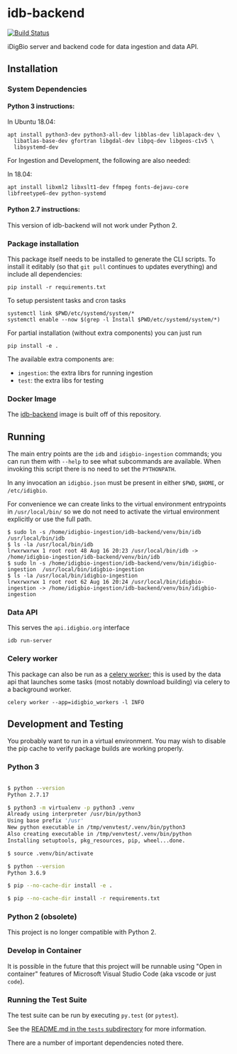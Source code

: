 # idb-backend

[![Build Status](https://travis-ci.com/iDigBio/idb-backend.svg?branch=master)](https://travis-ci.com/iDigBio/idb-backend)

iDigBio server and backend code for data ingestion and data API.

## Installation

### System Dependencies

#### Python 3 instructions:

In Ubuntu 18.04:

    apt install python3-dev python3-all-dev libblas-dev liblapack-dev \
      libatlas-base-dev gfortran libgdal-dev libpq-dev libgeos-c1v5 \
      libsystemd-dev

For Ingestion and Development, the following are also needed:

In 18.04:

    apt install libxml2 libxslt1-dev ffmpeg fonts-dejavu-core libfreetype6-dev python-systemd

#### Python 2.7 instructions:

This version of idb-backend will not work under Python 2.


### Package installation

This package itself needs to be installed to generate the CLI
scripts. To install it editably (so that `git pull` continues to
updates everything) and include all dependencies:

    pip install -r requirements.txt

To setup persistent tasks and cron tasks

    systemctl link $PWD/etc/systemd/system/*
    systemctl enable --now $(grep -l Install $PWD/etc/systemd/system/*)


For partial installation (without extra components) you can just run

    pip install -e .

The available extra components are:

 * `ingestion`:  the extra librs for running ingestion
 * `test`: the extra libs for testing


### Docker Image

The [idb-backend](https://hub.docker.com/r/idigbio/idb-backend/) image
is built off of this repository.


## Running

The main entry points are the `idb` and `idigbio-ingestion` commands; you can run them with `--help` to
see what subcommands are available. When invoking this script there is
no need to set the `PYTHONPATH`.

In any invocation an `idigbio.json` must be present in either `$PWD`,
`$HOME`, or `/etc/idigbio`.

For convenience we can create links to the virtual environment entrypoints in `/usr/local/bin/` so we do not need to activate the virtual environment explicitly or use the full path.

```
$ sudo ln -s /home/idigbio-ingestion/idb-backend/venv/bin/idb  /usr/local/bin/idb
$ ls -la /usr/local/bin/idb
lrwxrwxrwx 1 root root 48 Aug 16 20:23 /usr/local/bin/idb -> /home/idigbio-ingestion/idb-backend/venv/bin/idb
$ sudo ln -s /home/idigbio-ingestion/idb-backend/venv/bin/idigbio-ingestion  /usr/local/bin/idigbio-ingestion
$ ls -la /usr/local/bin/idigbio-ingestion
lrwxrwxrwx 1 root root 62 Aug 16 20:24 /usr/local/bin/idigbio-ingestion -> /home/idigbio-ingestion/idb-backend/venv/bin/idigbio-ingestion
```
### Data API

This serves the `api.idigbio.org` interface

    idb run-server

### Celery worker

This package can also be run as a [celery worker]; this is used by the
data api that launches some tasks (most notably download building) via
celery to a background worker.

    celery worker --app=idigbio_workers -l INFO

[celery worker]: http://docs.celeryproject.org/en/latest/userguide/workers.html

## Development and Testing

You probably want to run in a virtual environment.   You may wish to disable the pip cache
to verify package builds are working properly.


### Python 3

```bash

$ python --version
Python 2.7.17

$ python3 -m virtualenv -p python3 .venv
Already using interpreter /usr/bin/python3
Using base prefix '/usr'
New python executable in /tmp/venvtest/.venv/bin/python3
Also creating executable in /tmp/venvtest/.venv/bin/python
Installing setuptools, pkg_resources, pip, wheel...done.

$ source .venv/bin/activate

$ python --version
Python 3.6.9

$ pip --no-cache-dir install -e .

$ pip --no-cache-dir install -r requirements.txt
```

### Python 2 (obsolete)

This project is no longer compatible with Python 2.


### Develop in Container

It is possible in the future that this project will be runnable using "Open in container" features of Microsoft Visual Studio Code (aka vscode or just `code`).


### Running the Test Suite

The test suite can be run by executing `py.test` (or `pytest`).

See the [README.md in the `tests` subdirectory](tests/README.md) for more information.

There are a number of important dependencies noted there.


